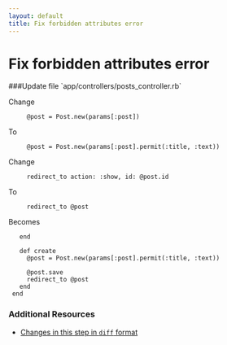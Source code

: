 ```yaml
---
layout: default
title: Fix forbidden attributes error
---
```


<h1 id="main">Fix forbidden attributes error</h1>
###Update file `app/controllers/posts_controller.rb`

Change
```
     @post = Post.new(params[:post])
```


To
```
     @post = Post.new(params[:post].permit(:title, :text))
```


Change
```
     redirect_to action: :show, id: @post.id
```


To
```
     redirect_to @post
```


Becomes
```
   end
 
   def create
     @post = Post.new(params[:post].permit(:title, :text))
 
     @post.save
     redirect_to @post
   end
 end

```



### Additional Resources

* [Changes in this step in `diff` format](https://github.com/software-academy/rails_getting_started_bdd/commit/a1eca09521ecb416c21056e82cf5fe5f7931ae22)

